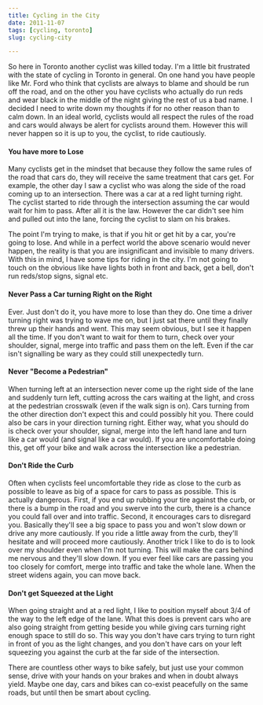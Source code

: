 ```yaml
---
title: Cycling in the City
date: 2011-11-07
tags: [cycling, toronto]
slug: cycling-city

---
```


So here in Toronto another cyclist was killed today. I'm a little bit frustrated with the state of
cycling in Toronto in general.  On one hand you have people like Mr. Ford who think that cyclists
are always to blame and should be run off the road, and on the other you have cyclists who actually
do run reds and wear black in the middle of the night giving the rest of us a bad name.  I decided I
need to write down my thoughts if for no other reason than to calm down.  In an ideal world,
cyclists would all respect the rules of the road and cars would always be alert for cyclists around
them.  However this will never happen so it is up to you, the cyclist, to ride cautiously.

<!--more-->

#### You have more to Lose

Many cyclists get in the mindset that because they follow the same rules of the road that cars do,
they will receive the same treatment that cars get. For example, the other day I saw a cyclist who
was along the side of the road coming up to an intersection.  There was a car at a red light turning
right. The cyclist started to ride through the intersection assuming the car would wait for him to
pass. After all it is the law. However the car didn't see him and pulled out into the lane, forcing
the cyclist to slam on his brakes.

The point I'm trying to make, is that if you hit or get hit by a car, you're going to lose. And
while in a perfect world the above scenario would never happen, the reality is that you are
insignificant and invisible to many drivers. With this in mind, I have some tips for riding in the
city. I'm not going to touch on the obvious like have lights both in front and back, get a bell,
don't run reds/stop signs, signal etc.

#### Never Pass a Car turning Right on the Right

Ever. Just don't do it, you have more to lose than they do. One time a driver turning right was
trying to wave me on, but I just sat there until they finally threw up their hands and went. This
may seem obvious, but I see it happen all the time. If you don't want to wait for them to turn,
check over your shoulder, signal, merge into traffic and pass them on the left. Even if the car
isn't signalling be wary as they could still unexpectedly turn.

#### Never "Become a Pedestrian"

When turning left at an intersection never come up the right side of the lane and suddenly turn
left, cutting across the cars waiting at the light, and cross at the pedestrian crosswalk (even if
the walk sign is on). Cars turning from the other direction don't expect this and could possibly hit
you. There could also be cars in your direction turning right. Either way, what you should do is
check over your shoulder, signal, merge into the left hand lane and turn like a car would (and
signal like a car would).  If you are uncomfortable doing this, get off your bike and walk across
the intersection like a pedestrian.

#### Don't Ride the Curb

Often when cyclists feel uncomfortable they ride as close to the curb as possible to leave as big of
a space for cars to pass as possible. This is actually dangerous.  First, if you end up rubbing your
tire against the curb, or there is a bump in the road and you swerve into the curb, there is a
chance you could fall over and into traffic. Second, it encourages cars to disregard you. Basically
they'll see a big space to pass you and won't slow down or drive any more cautiously. If you ride a
little away from the curb, they'll hesitate and will proceed more cautiously. Another trick I like
to do is to look over my shoulder even when I'm not turning. This will make the cars behind me
nervous and they'll slow down. If you ever feel like cars are passing you too closely for comfort,
merge into traffic and take the whole lane. When the street widens again, you can move back. 

#### Don't get Squeezed at the Light

When going straight and at a red light, I like to position myself about 3/4 of the way to the left
edge of the lane. What this does is prevent cars who are also going straight from getting beside you
while giving cars turning right enough space to still do so. This way you don't have cars trying to
turn right in front of you as the light changes, and you don't have cars on your left squeezing you
against the curb at the far side of the intersection.

There are countless other ways to bike safely, but just use your common sense, drive with your hands
on your brakes and when in doubt always yield. Maybe one day, cars and bikes can co-exist peacefully
on the same roads, but until then be smart about cycling.
